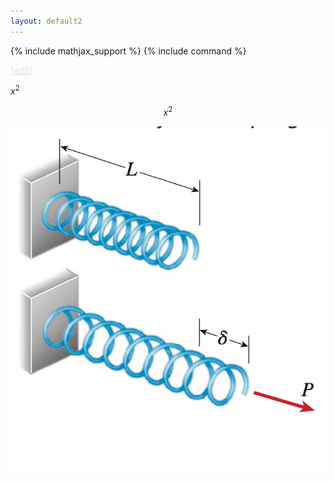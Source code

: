 ```yaml
---
layout: default2
---
```


{% include mathjax_support %}
{% include command %}


[<span style="color:gray; opacity:0.2">[edit]</span>](https://github.com/AppliedMechanicsLab/appliedmechanicslab/edit/master/Masiur.md)



$x^2$

$$
\begin{equation}
x^2
\end{equation}
$$



![](2021-08-31-22-52-50.png)

